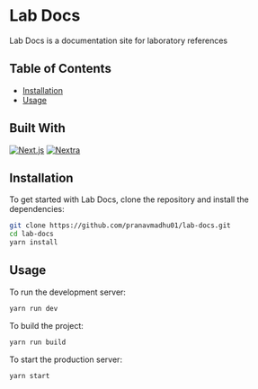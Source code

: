 # Lab Docs

Lab Docs is a documentation site for laboratory references

## Table of Contents

- [Installation](#installation)
- [Usage](#usage)

## Built With

[![Next.js](https://skillicons.dev/icons?i=nextjs)](https://nextjs.org/)
[![Nextra](https://skillicons.dev/icons?i=md)](https://nextra.vercel.app/)


## Installation

To get started with Lab Docs, clone the repository and install the dependencies:

```sh
git clone https://github.com/pranavmadhu01/lab-docs.git
cd lab-docs
yarn install
```

## Usage

To run the development server:

```sh
yarn run dev
```

To build the project:

```sh
yarn run build
```

To start the production server:

```sh
yarn start
```
